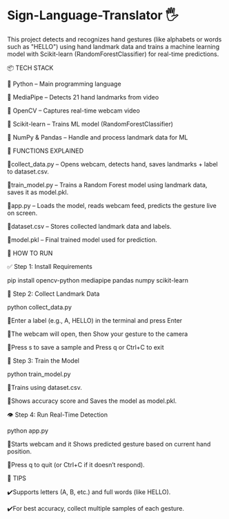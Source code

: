# Sign-Language-Translator 🖐️
This project detects and recognizes hand gestures (like alphabets or words such as "HELLO") using hand landmark data and trains a machine learning model with Scikit-learn (RandomForestClassifier) for real-time predictions.

📦 TECH STACK

🔹 Python – Main programming language

🔹 MediaPipe – Detects 21 hand landmarks from video

🔹 OpenCV – Captures real-time webcam video

🔹 Scikit-learn – Trains ML model (RandomForestClassifier)

🔹 NumPy & Pandas – Handle and process landmark data for ML

🔧 FUNCTIONS EXPLAINED
 
 🔹collect_data.py – Opens webcam, detects hand, saves landmarks + label to dataset.csv.

 🔹train_model.py – Trains a Random Forest model using landmark data, saves it as model.pkl.

 🔹app.py – Loads the model, reads webcam feed, predicts the gesture live on screen.

 🔹dataset.csv – Stores collected landmark data and labels.

 🔹model.pkl – Final trained model used for prediction.

🚀 HOW TO RUN

✅ Step 1: Install Requirements

pip install opencv-python mediapipe pandas numpy scikit-learn

📸 Step 2: Collect Landmark Data

python collect_data.py

🔹Enter a label (e.g., A, HELLO) in the terminal and press Enter

🔹The webcam will open, then
Show your gesture to the camera

🔹Press s to save a sample and
Press q or Ctrl+C to exit

🧠 Step 3: Train the Model

python train_model.py

🔹Trains using dataset.csv.

🔹Shows accuracy score and
Saves the model as model.pkl.

👁️ Step 4: Run Real-Time Detection

python app.py

🔹Starts webcam and it
Shows predicted gesture based on current hand position.

🔹Press q to quit (or Ctrl+C if it doesn’t respond).

📌 TIPS

✔️Supports letters (A, B, etc.) and full words (like HELLO).

✔️For best accuracy, collect multiple samples of each gesture.










